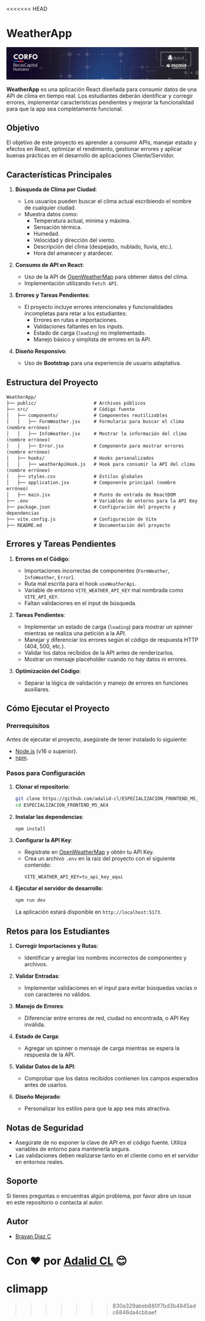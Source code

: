 <<<<<<< HEAD
# WeatherApp

![Adalid Logo](src/assets/logo.jpeg)

**WeatherApp** es una aplicación React diseñada para consumir datos de una API de clima en tiempo real. Los estudiantes deberán identificar y corregir errores, implementar características pendientes y mejorar la funcionalidad para que la app sea completamente funcional.

## Objetivo

El objetivo de este proyecto es aprender a consumir APIs, manejar estado y efectos en React, optimizar el rendimiento, gestionar errores y aplicar buenas prácticas en el desarrollo de aplicaciones Cliente/Servidor.

## Características Principales

1. **Búsqueda de Clima por Ciudad**:

   - Los usuarios pueden buscar el clima actual escribiendo el nombre de cualquier ciudad.
   - Muestra datos como:
     - Temperatura actual, mínima y máxima.
     - Sensación térmica.
     - Humedad.
     - Velocidad y dirección del viento.
     - Descripción del clima (despejado, nublado, lluvia, etc.).
     - Hora del amanecer y atardecer.

2. **Consumo de API en React**:

   - Uso de la API de [OpenWeatherMap](https://openweathermap.org/) para obtener datos del clima.
   - Implementación utilizando `Fetch API`.

3. **Errores y Tareas Pendientes**:

   - El proyecto incluye errores intencionales y funcionalidades incompletas para retar a los estudiantes:
     - Errores en rutas e importaciones.
     - Validaciones faltantes en los inputs.
     - Estado de carga (`loading`) no implementado.
     - Manejo básico y simplista de errores en la API.

4. **Diseño Responsivo**:
   - Uso de **Bootstrap** para una experiencia de usuario adaptativa.

## Estructura del Proyecto

```plaintext
WeatherApp/
├── public/                     # Archivos públicos
├── src/                        # Código fuente
│   ├── components/             # Componentes reutilizables
│   │   ├── FormWeather.jsx     # Formulario para buscar el clima (nombre erróneo)
│   │   ├── InfoWeather.jsx     # Mostrar la información del clima (nombre erróneo)
│   │   ├── Error.jsx           # Componente para mostrar errores (nombre erróneo)
│   ├── hooks/                  # Hooks personalizados
│   │   ├── weatherApiHook.js   # Hook para consumir la API del clima (nombre erróneo)
│   ├── styles.css              # Estilos globales
│   ├── application.jsx         # Componente principal (nombre erróneo)
│   ├── main.jsx                # Punto de entrada de ReactDOM
├── .env                        # Variables de entorno para la API Key
├── package.json                # Configuración del proyecto y dependencias
├── vite.config.js              # Configuración de Vite
├── README.md                   # Documentación del proyecto
```

## Errores y Tareas Pendientes

1. **Errores en el Código**:

   - Importaciones incorrectas de componentes (`FormWeather`, `InfoWeather`, `Error`).
   - Ruta mal escrita para el hook `useWeatherApi`.
   - Variable de entorno `VITE_WEATHER_API_KEY` mal nombrada como `VITE_API_KEY`.
   - Faltan validaciones en el input de búsqueda.

2. **Tareas Pendientes**:

   - Implementar un estado de carga (`loading`) para mostrar un spinner mientras se realiza una petición a la API.
   - Manejar y diferenciar los errores según el código de respuesta HTTP (404, 500, etc.).
   - Validar los datos recibidos de la API antes de renderizarlos.
   - Mostrar un mensaje placeholder cuando no hay datos ni errores.

3. **Optimización del Código**:
   - Separar la lógica de validación y manejo de errores en funciones auxiliares.

## Cómo Ejecutar el Proyecto

### Prerrequisitos

Antes de ejecutar el proyecto, asegúrate de tener instalado lo siguiente:

- [Node.js](https://nodejs.org/) (v16 o superior).
- [npm](https://www.npmjs.com/).

### Pasos para Configuración

1. **Clonar el repositorio**:

   ```bash
   git clone https://github.com/adalid-cl/ESPECIALIZACION_FRONTEND_M5_AE4.git
   cd ESPECIALIZACION_FRONTEND_M5_AE4
   ```

2. **Instalar las dependencias**:

   ```bash
   npm install
   ```

3. **Configurar la API Key**:

   - Regístrate en [OpenWeatherMap](https://openweathermap.org/) y obtén tu API Key.
   - Crea un archivo `.env` en la raíz del proyecto con el siguiente contenido:
     ```plaintext
     VITE_WEATHER_API_KEY=tu_api_key_aqui
     ```

4. **Ejecutar el servidor de desarrollo**:
   ```bash
   npm run dev
   ```
   La aplicación estará disponible en `http://localhost:5173`.

## Retos para los Estudiantes

1. **Corregir Importaciones y Rutas**:

   - Identificar y arreglar los nombres incorrectos de componentes y archivos.

2. **Validar Entradas**:

   - Implementar validaciones en el input para evitar búsquedas vacías o con caracteres no válidos.

3. **Manejo de Errores**:

   - Diferenciar entre errores de red, ciudad no encontrada, o API Key inválida.

4. **Estado de Carga**:

   - Agregar un spinner o mensaje de carga mientras se espera la respuesta de la API.

5. **Validar Datos de la API**:

   - Comprobar que los datos recibidos contienen los campos esperados antes de usarlos.

6. **Diseño Mejorado**:
   - Personalizar los estilos para que la app sea más atractiva.

## Notas de Seguridad

- Asegúrate de no exponer la clave de API en el código fuente. Utiliza variables de entorno para mantenerla segura.
- Las validaciones deben realizarse tanto en el cliente como en el servidor en entornos reales.

## Soporte

Si tienes preguntas o encuentras algún problema, por favor abre un issue en este repositorio o contacta al autor.

## Autor

- [Brayan Diaz C](https://github.com/brayandiazc)

Con ❤️ por [Adalid CL](https://github.com/adalid-cl) 😊
=======
# climapp
>>>>>>> 830a329abeb880f7bd3b4845adc6846da4cbbaef
